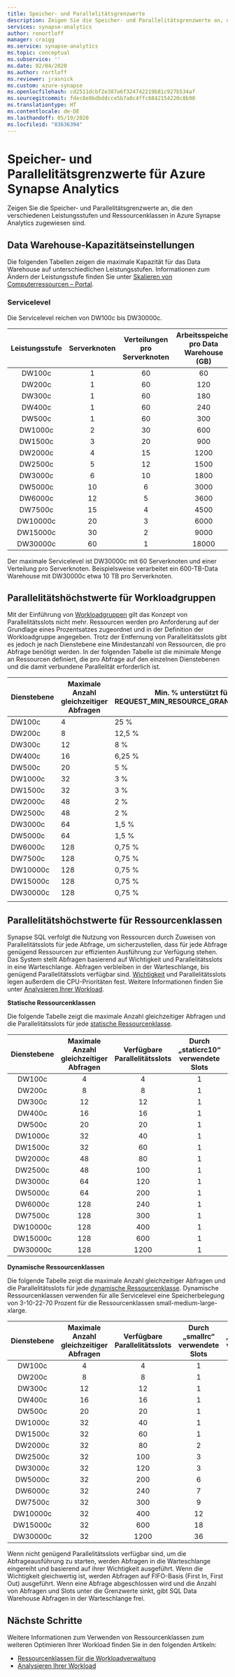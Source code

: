 ```yaml
---
title: Speicher- und Parallelitätsgrenzwerte
description: Zeigen Sie die Speicher- und Parallelitätsgrenzwerte an, die den verschiedenen Leistungsstufen und Ressourcenklassen in Azure Synapse Analytics zugewiesen sind.
services: synapse-analytics
author: ronortloff
manager: craigg
ms.service: synapse-analytics
ms.topic: conceptual
ms.subservice: ''
ms.date: 02/04/2020
ms.author: rortloff
ms.reviewer: jrasnick
ms.custom: azure-synapse
ms.openlocfilehash: cd2511dcbf2e387a6f324742219b81c927b534af
ms.sourcegitcommit: fdec8e8bdbddcce5b7a0c4ffc6842154220c8b90
ms.translationtype: HT
ms.contentlocale: de-DE
ms.lasthandoff: 05/19/2020
ms.locfileid: "83636394"
---
```

# <a name="memory-and-concurrency-limits-for-azure-synapse-analytics"></a>Speicher- und Parallelitätsgrenzwerte für Azure Synapse Analytics

Zeigen Sie die Speicher- und Parallelitätsgrenzwerte an, die den verschiedenen Leistungsstufen und Ressourcenklassen in Azure Synapse Analytics zugewiesen sind.  

## <a name="data-warehouse-capacity-settings"></a>Data Warehouse-Kapazitätseinstellungen

Die folgenden Tabellen zeigen die maximale Kapazität für das Data Warehouse auf unterschiedlichen Leistungsstufen. Informationen zum Ändern der Leistungsstufe finden Sie unter [Skalieren von Computerressourcen – Portal](quickstart-scale-compute-portal.md).

### <a name="service-levels"></a>Servicelevel

Die Servicelevel reichen von DW100c bis DW30000c.

| Leistungsstufe | Serverknoten | Verteilungen pro Serverknoten | Arbeitsspeicher pro Data Warehouse (GB) |
|:-----------------:|:-------------:|:------------------------------:|:------------------------------:|
| DW100c            | 1             | 60                             |    60                          |
| DW200c            | 1             | 60                             |   120                          |
| DW300c            | 1             | 60                             |   180                          |
| DW400c            | 1             | 60                             |   240                          |
| DW500c            | 1             | 60                             |   300                          |
| DW1000c           | 2             | 30                             |   600                          |
| DW1500c           | 3             | 20                             |   900                          |
| DW2000c           | 4             | 15                             |  1200                          |
| DW2500c           | 5             | 12                             |  1500                          |
| DW3000c           | 6             | 10                             |  1800                          |
| DW5000c           | 10            | 6                              |  3000                          |
| DW6000c           | 12            | 5                              |  3600                          |
| DW7500c           | 15            | 4                              |  4500                          |
| DW10000c          | 20            | 3                              |  6000                          |
| DW15000c          | 30            | 2                              |  9000                          |
| DW30000c          | 60            | 1                              | 18000                          |

Der maximale Servicelevel ist DW30000c mit 60 Serverknoten und einer Verteilung pro Serverknoten. Beispielsweise verarbeitet ein 600-TB-Data Warehouse mit DW30000c etwa 10 TB pro Serverknoten.

## <a name="concurrency-maximums-for-workload-groups"></a>Parallelitätshöchstwerte für Workloadgruppen

Mit der Einführung von [Workloadgruppen](sql-data-warehouse-workload-isolation.md) gilt das Konzept von Parallelitätsslots nicht mehr.  Ressourcen werden pro Anforderung auf der Grundlage eines Prozentsatzes zugeordnet und in der Definition der Workloadgruppe angegeben.  Trotz der Entfernung von Parallelitätsslots gibt es jedoch je nach Dienstebene eine Mindestanzahl von Ressourcen, die pro Abfrage benötigt werden.  In der folgenden Tabelle ist die minimale Menge an Ressourcen definiert, die pro Abfrage auf den einzelnen Dienstebenen und die damit verbundene Parallelität erforderlich ist.

|Dienstebene|Maximale Anzahl gleichzeitiger Abfragen|Min. % unterstützt für REQUEST_MIN_RESOURCE_GRANT_PERCENT|
|---|---|---|
|DW100c|4|25 %|
|DW200c|8|12,5 %|
|DW300c|12|8 %|
|DW400c|16|6,25 %|
|DW500c|20|5 %|
|DW1000c|32|3 %|
|DW1500c|32|3 %|
|DW2000c|48|2 %|
|DW2500c|48|2 %|
|DW3000c|64|1,5 %|
|DW5000c|64|1,5 %|
|DW6000c|128|0,75 %|
|DW7500c|128|0,75 %|
|DW10000c|128|0,75 %|
|DW15000c|128|0,75 %|
|DW30000c|128|0,75 %|
||||

## <a name="concurrency-maximums-for-resource-classes"></a>Parallelitätshöchstwerte für Ressourcenklassen

Synapse SQL verfolgt die Nutzung von Ressourcen durch Zuweisen von Parallelitätsslots für jede Abfrage, um sicherzustellen, dass für jede Abfrage genügend Ressourcen zur effizienten Ausführung zur Verfügung stehen. Das System stellt Abfragen basierend auf Wichtigkeit und Parallelitätsslots in eine Warteschlange. Abfragen verbleiben in der Warteschlange, bis genügend Parallelitätsslots verfügbar sind. [Wichtigkeit](sql-data-warehouse-workload-importance.md) und Parallelitätsslots legen außerdem die CPU-Prioritäten fest. Weitere Informationen finden Sie unter [Analysieren Ihrer Workload](analyze-your-workload.md).

**Statische Ressourcenklassen**

Die folgende Tabelle zeigt die maximale Anzahl gleichzeitiger Abfragen und die Parallelitätsslots für jede [statische Ressourcenklasse](resource-classes-for-workload-management.md).  

| Dienstebene | Maximale Anzahl gleichzeitiger Abfragen | Verfügbare Parallelitätsslots | Durch „staticrc10“ verwendete Slots | Durch „staticrc20“ verwendete Slots | Durch „staticrc30“ verwendete Slots | Durch „staticrc40“ verwendete Slots | Durch „staticrc50“ verwendete Slots | Durch „staticrc60“ verwendete Slots | Durch „staticrc70“ verwendete Slots | Durch „staticrc80“ verwendete Slots |
|:-------------:|:--------------------------:|:---------------------------:|:---------:|:----------:|:----------:|:----------:|:----------:|:----------:|:----------:|:----------:|
| DW100c        |  4                         |    4                        | 1         | 2          | 4          | 4          | 4         |  4         |  4         |  4         |
| DW200c        |  8                         |    8                        | 1         | 2          | 4          | 8          |  8         |  8         |  8         |  8        |
| DW300c        | 12                         |   12                        | 1         | 2          | 4          | 8          |  8         |  8         |  8         |   8        |
| DW400c        | 16                         |   16                        | 1         | 2          | 4          | 8          | 16         | 16         | 16         |  16        |
| DW500c        | 20                         |   20                        | 1         | 2          | 4          | 8          | 16         | 16         | 16         |  16        |
| DW1000c       | 32                         |   40                        | 1         | 2          | 4          | 8          | 16         | 32         | 32         |  32        |
| DW1500c       | 32                         |   60                        | 1         | 2          | 4          | 8          | 16         | 32         | 32         |  32        |
| DW2000c       | 48                         |   80                        | 1         | 2          | 4          | 8          | 16         | 32         | 64         |  64        |
| DW2500c       | 48                         |  100                        | 1         | 2          | 4          | 8          | 16         | 32         | 64         |  64        |
| DW3000c       | 64                         |  120                        | 1         | 2          | 4          | 8          | 16         | 32         | 64         |  64        |
| DW5000c       | 64                         |  200                        | 1         | 2          | 4          | 8          | 16         | 32         | 64         | 128        |
| DW6000c       | 128                        |  240                        | 1         | 2          | 4          | 8          | 16         | 32         | 64         | 128        |
| DW7500c       | 128                        |  300                        | 1         | 2          | 4          | 8          | 16         | 32         | 64         | 128        |
| DW10000c      | 128                        |  400                        | 1         | 2          | 4          | 8          | 16         | 32         | 64         | 128        |
| DW15000c      | 128                        |  600                        | 1         | 2          | 4          | 8          | 16         | 32         | 64         | 128        |
| DW30000c      | 128                        | 1200                        | 1         | 2          | 4          | 8          | 16         | 32         | 64         | 128        |

**Dynamische Ressourcenklassen**

Die folgende Tabelle zeigt die maximale Anzahl gleichzeitiger Abfragen und die Parallelitätsslots für jede [dynamische Ressourcenklasse](resource-classes-for-workload-management.md). Dynamische Ressourcenklassen verwenden für alle Servicelevel eine Speicherbelegung von 3-10-22-70 Prozent für die Ressourcenklassen small-medium-large-xlarge.

| Dienstebene | Maximale Anzahl gleichzeitiger Abfragen | Verfügbare Parallelitätsslots | Durch „smallrc“ verwendete Slots | Durch „mediumrc“ verwendete Slots | Durch „largerc“ verwendete Slots | Durch „xlargerc“ verwendete Slots |
|:-------------:|:--------------------------:|:---------------------------:|:---------------------:|:----------------------:|:---------------------:|:----------------------:|
| DW100c        |  4                         |    4                        | 1                     |  1                     |  1                    |   2                    |
| DW200c        |  8                         |    8                        | 1                     |  1                     |  1                    |   5                    |
| DW300c        | 12                         |   12                        | 1                     |  1                     |  2                    |   8                    |
| DW400c        | 16                         |   16                        | 1                     |  1                     |  3                    |  11                    |
| DW500c        | 20                         |   20                        | 1                     |  2                     |  4                    |  14                    |
| DW1000c       | 32                         |   40                        | 1                     |  4                     |  8                    |  28                    |
| DW1500c       | 32                         |   60                        | 1                     |  6                     |  13                   |  42                    |
| DW2000c       | 32                         |   80                        | 2                     |  8                     |  17                   |  56                    |
| DW2500c       | 32                         |  100                        | 3                     | 10                     |  22                   |  70                    |
| DW3000c       | 32                         |  120                        | 3                     | 12                     |  26                   |  84                    |
| DW5000c       | 32                         |  200                        | 6                     | 20                     |  44                   | 140                    |
| DW6000c       | 32                         |  240                        | 7                     | 24                     |  52                   | 168                    |
| DW7500c       | 32                         |  300                        | 9                     | 30                     |  66                   | 210                    |
| DW10000c      | 32                         |  400                        | 12                    | 40                     |  88                   | 280                    |
| DW15000c      | 32                         |  600                        | 18                    | 60                     | 132                   | 420                    |
| DW30000c      | 32                         | 1200                        | 36                    | 120                    | 264                   | 840                    |

Wenn nicht genügend Parallelitätsslots verfügbar sind, um die Abfrageausführung zu starten, werden Abfragen in die Warteschlange eingereiht und basierend auf ihrer Wichtigkeit ausgeführt.  Wenn die Wichtigkeit gleichwertig ist, werden Abfragen auf FIFO-Basis (First In, First Out) ausgeführt.  Wenn eine Abfrage abgeschlossen wird und die Anzahl von Abfragen und Slots unter die Grenzwerte sinkt, gibt SQL Data Warehouse Abfragen in der Warteschlange frei.

## <a name="next-steps"></a>Nächste Schritte

Weitere Informationen zum Verwenden von Ressourcenklassen zum weiteren Optimieren Ihrer Workload finden Sie in den folgenden Artikeln:

* [Ressourcenklassen für die Workloadverwaltung](resource-classes-for-workload-management.md)
* [Analysieren Ihrer Workload](analyze-your-workload.md)

